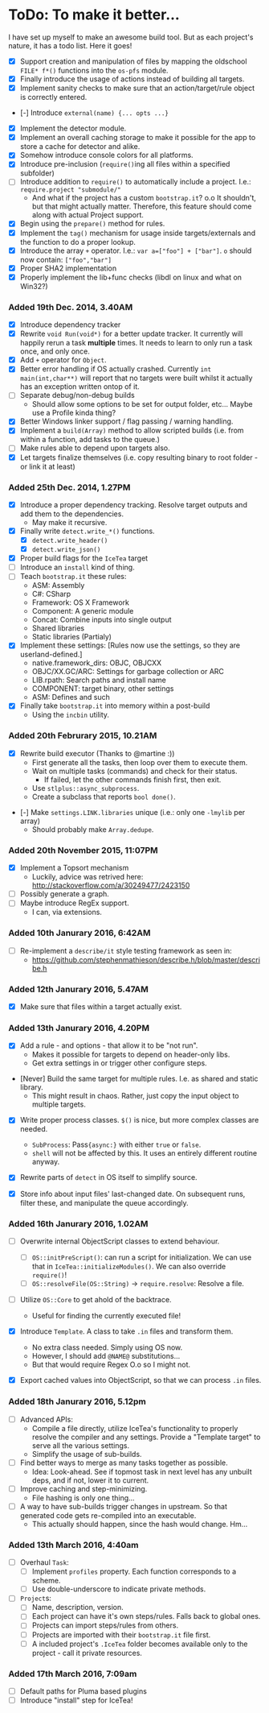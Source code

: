 # ToDo: To make it better...

I have set up myself to make an awesome build tool. But as each project's nature, it has a todo list. Here it goes!

- [X] Support creation and manipulation of files by mapping the oldschool `FILE* f*()` functions into the `os-pfs` module.
- [X] Finally introduce the usage of actions instead of building all targets.
- [X] Implement sanity checks to make sure that an action/target/rule object is correctly entered.
- [-] Introduce `external(name) {... opts ...}`
- [X] Implement the detector module.
- [X] Implement an overall caching storage to make it possible for the app to store a cache for detector and alike.
- [X] Somehow introduce console colors for all platforms.
- [X] Introduce pre-inclusion (`require()`ing all files within a specified subfolder)
- [ ] Introduce addition to `require()` to automatically include a project. I.e.: `require.project "submodule/"`
    - And what if the project has a custom `bootstrap.it`? o.o It shouldn't, but that might actually matter.
    Therefore, this feature should come along with actual Project support.
- [X] Begin using the `prepare()` method for rules.
- [X] Implement the `tag()` mechanism for usage inside targets/externals and the function to do a proper lookup.
- [X] Introduce the array `+` operator. I.e.: `var a=["foo"] + ["bar"]`. `o` should now contain: `["foo","bar"]`
- [X] Proper SHA2 implementation
- [X] Properly implement the lib+func checks (libdl on linux and what on Win32?)

### Added 19th Dec. 2014, 3.40AM
- [X] Introduce dependency tracker
- [X] Rewrite `void Run(void*)` for a better update tracker. It currently will happily rerun a task **multiple** times. It needs to learn to only run a task once, and only once.
- [X] Add `+` operator for `Object`.
- [X] Better error handling if OS actually crashed. Currently `int main(int,char**)` will report that no targets were built whilst it actually has an exception written ontop of it.
- [ ] Separate debug/non-debug builds
    - Should allow some options to be set for output folder, etc... Maybe use a Profile kinda thing?
- [X] Better Windows linker support / flag passing / warning handling.
- [X] Implement a `build(Array)` method to allow scripted builds (i.e. from within a function, add tasks to the queue.)
- [ ] Make rules able to depend upon targets also.
- [X] Let targets finalize themselves (i.e. copy resulting binary to root folder - or link it at least)

### Added 25th Dec. 2014, 1.27PM
- [X] Introduce a proper dependency tracking. Resolve target outputs and add them to the dependencies.
    * May make it recursive.
- [X] Finally write `detect.write_*()` functions.
    - [X] `detect.write_header()`
    - [X] `detect.write_json()`
- [X] Proper build flags for the `IceTea` target
- [ ] Introduce an `install` kind of thing.
- [ ] Teach `bootstrap.it` these rules:
    * ASM: Assembly
    * C#: CSharp
    * Framework: OS X Framework
    * Component: A generic module
    * Concat: Combine inputs into single output
    * Shared libraries
    * Static libraries (Partialy)
- [X] Implement these settings: [Rules now use the settings, so they are userland-defined.]
    * native.framework_dirs: OBJC, OBJCXX
    * OBJC/XX.GC/ARC: Settings for garbage collection or ARC
    * LIB.rpath: Search paths and install name
    * COMPONENT: target binary, other settings
    * ASM: Defines and such
- [X] Finally take `bootstrap.it` into memory within a post-build
    - Using the `incbin` utility.

### Added 20th Februrary 2015, 10.21AM
- [X] Rewrite build executor (Thanks to @martine :))
    * First generate all the tasks, then loop over them to execute them.
    * Wait on multiple tasks (commands) and check for their status.
        * If failed, let the other commands finish first, then exit.
    - Use `stlplus::async_subprocess`.
    - Create a subclass that reports `bool done()`.
- [-] Make `settings.LINK.libraries` unique (i.e.: only one `-lmylib` per array)
    - Should probably make `Array.dedupe`.

### Added 20th November 2015, 11:07PM
- [X] Implement a Topsort mechanism
    * Luckily, advice was retrived here: http://stackoverflow.com/a/30249477/2423150
- [ ] Possibly generate a graph.
- [ ] Maybe introduce RegEx support.
    - I can, via extensions.

### Added 10th Janurary 2016, 6:42AM
- [ ] Re-implement a `describe/it` style testing framework as seen in:
    - https://github.com/stephenmathieson/describe.h/blob/master/describe.h

### Added 12th Janurary 2016, 5.47AM
- [X] Make sure that files within a target actually exist.

### Added 13th Janurary 2016, 4.20PM
- [X] Add a rule - and options - that allow it to be "not run".
    - Makes it possible for targets to depend on header-only libs.
    - Get extra settings in or trigger other configure steps.
- [Never] Build the same target for multiple rules. I.e. as shared and static library.
    - This might result in chaos. Rather, just copy the input object to multiple targets.
- [X] Write proper process classes. `$()` is nice, but more complex classes are needed.
    - `SubProcess`: Pass`{async:}` with either `true` or `false`.
    - `shell` will not be affected by this. It uses an entirely different routine anyway.
- [X] Rewrite parts of `detect` in OS itself to simplify source.
- [X] Store info about input files' last-changed date. On subsequent runs, filter these, and manipulate the queue accordingly.


### Added 16th Janurary 2016, 1.02AM
- [ ] Overwrite internal ObjectScript classes to extend behaviour.
    - [ ] `OS::initPreScript()`: can run a script for initialization. We can use that in `IceTea::initializeModules()`. We can also override `require()`!
    - [ ] `OS::resolveFile(OS::String)` -> `require.resolve`: Resolve a file.
- [ ] Utilize `OS::Core` to get ahold of the backtrace.
    - Useful for finding the currently executed file!
- [X] Introduce `Template`. A class to take `.in` files and transform them.
    - No extra class needed. Simply using OS now.
    - However, I should add `@NAME@` substitutions...
    - But that would require Regex O.o so I might not.
- [X] Export cached values into ObjectScript, so that we can process `.in` files.


### Added 18th Janurary 2016, 5.12pm
- [ ] Advanced APIs:
    - Compile a file directly, utilize IceTea's functionality to properly resolve the compiler and any settings. Provide a "Template target" to serve all the various settings.
    - Simplify the usage of sub-builds.
- [ ] Find better ways to merge as many tasks together as possible.
    - Idea: Look-ahead. See if topmost task in next level has any unbuilt deps, and if not, lower it to current.
- [ ] Improve caching and step-minimizing.
    - File hashing is only one thing...
- [ ] A way to have sub-builds trigger changes in upstream. So that generated code gets re-compiled into an executable.
    - This actually should happen, since the hash would change. Hm...

### Added 13th March 2016, 4:40am
- [ ] Overhaul `Task`:
    - [ ] Implement `profiles` property. Each function corresponds to a scheme.
    - [ ] Use double-underscore to indicate private methods.
- [ ] `Project`s:
    - [ ] Name, description, version.
    - [ ] Each project can have it's own steps/rules. Falls back to global ones.
    - [ ] Projects can import steps/rules from others.
    - [ ] Projects are imported with their `bootstrap.it` file first.
    - [ ] A included project's `.IceTea` folder becomes available only to the project - call it private resources.

### Added 17th March 2016, 7:09am
- [ ] Default paths for Pluma based plugins
- [ ] Introduce "install" step for IceTea!
